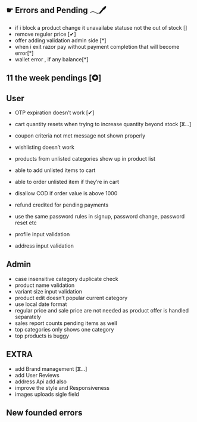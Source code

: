 ☛ Errors and Pending 𓂃🖊
------------------------

- if i block a product change it unavailabe  statuse not the out of stock []
- remove reguler price [✔]
- offer adding validation admin side [*]
- when i exit razor pay without payment completion that will become error[*]
- wallet error , if any balance[*]


11 the week pendings [✪]
------------------------

 User 
------

- OTP expiration doesn’t work [✔]

- cart quantity resets when trying to increase quantity beyond stock [ⴵ...]
- coupon criteria not met message not shown properly 
- wishlisting doesn’t work
- products from unlisted categories show up in product list 
- able to add unlisted items to cart
- able to order unlisted item if they’re in cart
- disallow COD if order value is above 1000
- refund credited for pending payments 
- use the same password rules in signup, password change, password reset etc
- profile input validation
- address input validation

 Admin
-------

- case insensitive category duplicate check
- product name validation
- variant size input validation
- product edit doesn’t popular current category 
- use local date format 
- regular price and sale price are not needed as product offer is handled separately 
- sales report counts pending items as well
- top categories only shows one category 
- top products is buggy 



 EXTRA
-------

- add Brand management [ⴵ...]
- add User Reviews  
- address Api add also 
- improve the style and Responsiveness 
- images uploads sigle field



 New founded errors
--------------------




